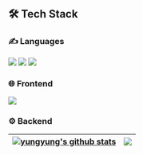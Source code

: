 <!--
**lee-youn/lee-youn** is a ✨ _special_ ✨ repository because its `README.md` (this file) appears on your GitHub profile.

Here are some ideas to get you started:

- 🔭 I’m currently working on ...
- 🌱 I’m currently learning ...
- 👯 I’m looking to collaborate on ...
- 🤔 I’m looking for help with ...
- 💬 Ask me about ...
- 📫 How to reach me: ...
- 😄 Pronouns: ...
- ⚡ Fun fact: ...
-->
## 🛠️ Tech Stack

### ✍️ Languages
<img src="https://img.shields.io/badge/javascript-F7DF1E?style=flat&logo=javascript&logoColor=white"> <img src="https://img.shields.io/badge/typescript-3178C6?style=flat&logo=typescript&logoColor=white"> <img src="https://img.shields.io/badge/Java-007396?style=flat&logo=OpenJDK&logoColor=white"/>


### 🌐 Frontend
<img src="https://img.shields.io/badge/react-#61DAFB?style=for-the-badge&logo=react&logoColor=white">



### ⚙️ Backend



| <a href="https://github.com/anuraghazra/github-readme-stats"><img align="center" src="https://github-readme-stats.vercel.app/api?username=lee-youn&show_icons=true&include_all_commits=true&theme=tokyonight&hide_border=true&bg_color=transparent" alt="yungyung's github stats" /></a> | <a href="https://github.com/anuraghazra/github-readme-stats"><img align="center" src="https://github-readme-stats.vercel.app/api/top-langs/?username=lee-youn&layout=compact&theme=tokyonight&hide_border=true&bg_color=transparent" /></a> |
| ------------- | ------------- |
